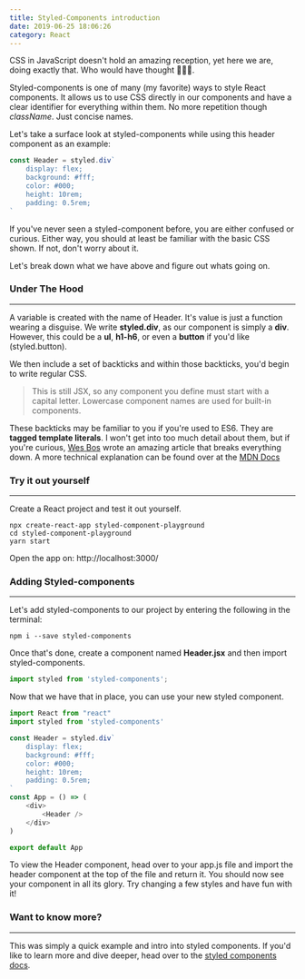 ```yaml
---
title: Styled-Components introduction
date: 2019-06-25 18:06:26
category: React
---
```

[Wes Bos]: https://wesbos.com/tagged-template-literals/

CSS in JavaScript doesn't hold an amazing reception, yet here we are, doing exactly that. Who would have thought 🤷🏽‍♂.

Styled-components is one of many (my favorite) ways to style React components. It allows us to use CSS directly in our components and have a clear identifier for everything within them. No more repetition though *className*. Just concise names. 

Let's take a surface look at styled-components while using this header component as an example:

```javascript
const Header = styled.div`
    display: flex;
    background: #fff;
    color: #000;
    height: 10rem;
    padding: 0.5rem;
`
```

If you've never seen a styled-component before, you are either confused or curious. Either way, 
you should at least be familiar with the basic CSS shown. If not, don't worry about it. 

Let's break down what we have above and figure out whats going on.

### Under The Hood
---

A variable is created with the name of Header. It's value is just a function wearing a disguise. 
We write **styled.div**, as our component is simply a **div**. However, this could be a **ul**, **h1-h6**, 
or even a **button** if you'd like (styled.button). 

We then include a set of backticks and within those backticks, you'd begin to write regular CSS.

> This is still JSX, so any component you define must start with a capital letter. Lowercase
 component names are used for built-in components.

 These backticks may be familiar to you if you're used to ES6. They are **tagged template literals**. I won't get into too much detail about them, but if you're curious, [Wes Bos](https://wesbos.com/tagged-template-literals/) wrote an amazing article that breaks everything down. A more technical explanation can be found over at the [MDN Docs](https://developer.mozilla.org/en-US/docs/Web/JavaScript/Reference/Template_literals#Tagged_templates)

 ### Try it out yourself
---

Create a React project and test it out yourself.

```
npx create-react-app styled-component-playground
cd styled-component-playground
yarn start
```

Open the app on: http://localhost:3000/ 

### Adding Styled-components
---

Let's add styled-components to our project by entering the following in the terminal:

 ```
 npm i --save styled-components
 ```

 Once that's done, create a component named **Header.jsx** and then import styled-components.

```javascript
import styled from 'styled-components';
```

Now that we have that in place, you can use your new styled component. 

```javascript
import React from "react"
import styled from 'styled-components'

const Header = styled.div`
    display: flex;
    background: #fff;
    color: #000;
    height: 10rem;
    padding: 0.5rem;
`
const App = () => (
    <div>
        <Header /> 
    </div>
)

export default App
```
To view the Header component, head over to your app.js file and import the header component at the top of the file and return it. You should now see your component in all its glory. Try changing a few styles and have fun with it!

### Want to know more? 
---

This was simply a quick example and intro into styled components. 
If you'd like to learn more and dive deeper, head over to the 
[styled components docs](https://www.styled-components.com/docs).